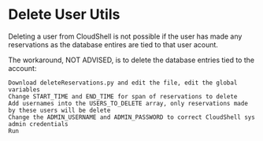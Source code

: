 # Delete User Utils

Deleting a user from CloudShell is not possible if the user has made any reservations as the database entires are tied to that user acount. <br />

The workaround, NOT ADVISED, is to delete the database entries tied to the account:

    Download deleteReservations.py and edit the file, edit the global variables
    Change START_TIME and END_TIME for span of reservations to delete
    Add usernames into the USERS_TO_DELETE array, only reservations made by these users will be delete
    Change the ADMIN_USERNAME and ADMIN_PASSWORD to correct CloudShell sys admin credentials
    Run
